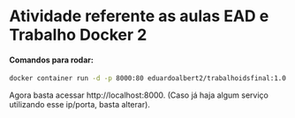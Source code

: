# Atividade referente as aulas EAD e Trabalho Docker 2

#### Comandos para rodar:

```bash
docker container run -d -p 8000:80 eduardoalbert2/trabalhoidsfinal:1.0
```
Agora basta acessar http://localhost:8000. (Caso já haja algum serviço utilizando esse ip/porta, basta alterar).

